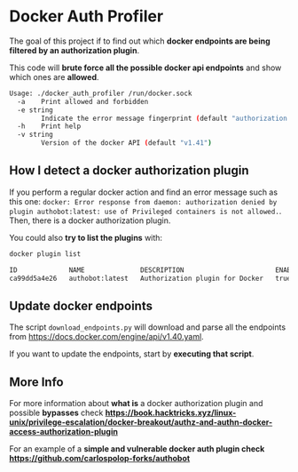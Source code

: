 # Docker Auth Profiler

The goal of this project if to find out which **docker endpoints are being filtered by an authorization plugin**.

This code will **brute force all the possible docker api endpoints** and show which ones are **allowed**.

```bash
Usage: ./docker_auth_profiler /run/docker.sock
  -a	Print allowed and forbidden
  -e string
    	Indicate the error message fingerprint (default "authorization denied by plugin")
  -h	Print help
  -v string
    	Version of the docker API (default "v1.41")
```

## How I detect a docker authorization plugin
If you perform a regular docker action and find an error message such as this one: `docker: Error response from daemon: authorization denied by plugin authobot:latest: use of Privileged containers is not allowed.`. Then, there is a docker authorization plugin.

You could also **try to list the plugins** with:
```bash
docker plugin list

ID             NAME              DESCRIPTION                       ENABLED
ca99dd5a4e26   authobot:latest   Authorization plugin for Docker   true
```

## Update docker endpoints
The script `download_endpoints.py` will download and parse all the endpoints from https://docs.docker.com/engine/api/v1.40.yaml.

If you want to update the endpoints, start by **executing that script**.


## More Info
For more information about **what is** a docker authorization plugin and possible **bypasses** check **https://book.hacktricks.xyz/linux-unix/privilege-escalation/docker-breakout/authz-and-authn-docker-access-authorization-plugin**

For an example of a **simple and vulnerable docker auth plugin check https://github.com/carlospolop-forks/authobot**
